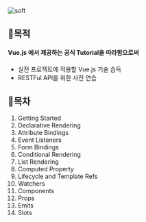 ![soft](https://capsule-render.vercel.app/api?type=soft&color=auto&text=VUE%20Tutorial&fontSize=50&animation=twinkling)

## 💬목적 
#### Vue.js 에서 제공하는 공식 Tutorial을 따라함으로써 
- 실전 프로젝트에 적용할 Vue.js 기술 습득
- RESTFul API를 위한 사전 연습

## 💯목차 
1. Getting Started
2. Declarative Rendering
3. Attribute Bindings
4. Event Listeners
5. Form Bindings
6. Conditional Rendering
7. List Rendering
8. Computed Property
9. Lifecycle and Template Refs
10. Watchers
11. Components
12. Props
13. Emits
14. Slots
    
